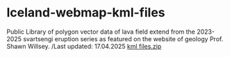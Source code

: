 # Iceland-webmap-kml-files
Public Library of polygon vector data of lava field extend from the 2023-2025 svartsengi eruption series as featured on the website of geology Prof. Shawn Willsey. 
/Last updated: 17.04.2025
[kml files.zip](https://github.com/user-attachments/files/19795415/kml.files.zip)
